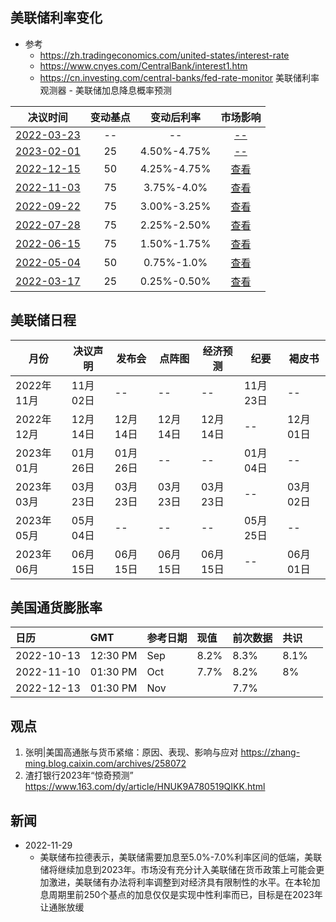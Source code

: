 ## 美联储利率变化
- 参考 
    - https://zh.tradingeconomics.com/united-states/interest-rate
    - https://www.cnyes.com/CentralBank/interest1.htm
    - https://cn.investing.com/central-banks/fed-rate-monitor  美联储利率观测器 - 美联储加息降息概率预测


|                       决议时间                        | 变动基点 | 变动后利率  |                           市场影响                           |
| :---------------------------------------------------: | :------: | :---------: | :----------------------------------------------------------: |
| [2022-03-23](-- ) |    --    | -- | [--](-- )     |
| [2023-02-01](--) |    25    | 4.50%-4.75% | [--](-- )     |
| [2022-12-15](https://rl.fx678.com/date/20221215.html) |    50    | 4.25%-4.75% | [查看](https://news.fx678.com/202212150317201853.shtml )     |
| [2022-11-03](https://rl.fx678.com/date/20221103.html) |    75    | 3.75%-4.0%  | [查看](https://news.fx678.com/202211030225091850.shtml)      |
| [2022-09-22](https://rl.fx678.com/date/20220922.html) |    75    | 3.00%-3.25% | [查看](https://www.fx678.com/C/20220922/202209220215051850.html) |
| [2022-07-28](https://rl.fx678.com/date/20220728.html) |    75    | 2.25%-2.50% | [查看](https://www.fx678.com/C/20220728/202207280205141855.htm)  |
| [2022-06-15](https://rl.fx678.com/date/20220615.html) |    75    | 1.50%-1.75% | [查看](https://www.fx678.com/C/20220616/202206160224241855.html) |
| [2022-05-04](https://rl.fx678.com/date/20220504.html) |    50    | 0.75%-1.0%  | [查看](https://www.fx678.com/C/20220505/202205050217231854.html) |
| [2022-03-17](https://rl.fx678.com/date/20220317.html) |    25    | 0.25%-0.50% | [查看](https://news.fx678.com/202203170230552470.shtml)      |


## 美联储日程

| 月份       | 决议声明 | 发布会   | 点阵图   | 经济预测 | 纪要     | 褐皮书   |
| ---------- | -------- | -------- | -------- | -------- | -------- | -------- |
| 2022年11月 | 11月02日 | --       | --       | --       | 11月23日 | --       |
| 2022年12月 | 12月14日 | 12月14日 | 12月14日 | 12月14日 | --       | 12月01日 |
| 2023年01月 | 01月26日 | 01月26日 | --       | --       | 01月04日 | --       |
| 2023年03月 | 03月23日 | 03月23日 | 03月23日 | 03月23日 | --       | 03月02日 |
| 2023年05月 | 05月04日 | --       | --       | --       | 05月25日 | --       |
| 2023年06月 | 06月15日 | 06月15日 | 06月15日 | 06月15日 | --       | 06月01日 |

## 美国通货膨胀率

| 日历       | GMT      | 参考日期 | 现值 | 前次数据 | 共识 |      |
| :--------- | :------- | :------- | :--- | :------- | :--- | ---- |
| 2022-10-13 | 12:30 PM | Sep      | 8.2% | 8.3%     | 8.1% |      |
| 2022-11-10 | 01:30 PM | Oct      | 7.7% | 8.2%     | 8%   |      |
| 2022-12-13 | 01:30 PM | Nov      |      | 7.7%     |      |      |




## 观点
1. 张明|美国高通胀与货币紧缩：原因、表现、影响与应对 https://zhang-ming.blog.caixin.com/archives/258072
2. 渣打银行2023年“惊奇预测” https://www.163.com/dy/article/HNUK9A780519QIKK.html

## 新闻
- 2022-11-29
    - 美联储布拉德表示，美联储需要加息至5.0%-7.0%利率区间的低端，美联储将继续加息到2023年。市场没有充分计入美联储在货币政策上可能会更加激进，美联储有办法将利率调整到对经济具有限制性的水平。在本轮加息周期里前250个基点的加息仅仅是实现中性利率而已，目标是在2023年让通胀放缓